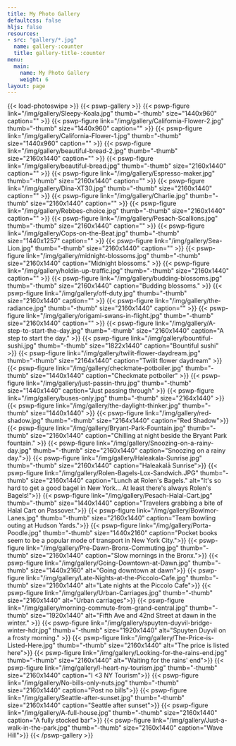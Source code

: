 ```yaml
---
title: My Photo Gallery
defaultcss: false
hljs: false
resources:
- src: "gallery/*.jpg"
  name: gallery-:counter
  title: gallery-title-:counter
menu:
  main:
    name: My Photo Gallery
    weight: 6
layout: page
---
```

{{< load-photoswipe >}}
{{< pswp-gallery >}}
  {{< pswp-figure link="/img/gallery/Sleepy-Koala.jpg" thumb="-thumb"
                  size="1440x960"
                  caption="" >}}
  {{< pswp-figure link="/img/gallery/California-Flower-2.jpg" thumb="-thumb"
                  size="1440x960"
                  caption="" >}}
  {{< pswp-figure link="/img/gallery/California-Flower-1.jpg" thumb="-thumb"
                  size="1440x960"
                  caption="" >}}
  {{< pswp-figure link="/img/gallery/beautiful-bread-2.jpg" thumb="-thumb"
                  size="2160x1440"
                  caption="" >}}
  {{< pswp-figure link="/img/gallery/beautiful-bread.jpg" thumb="-thumb"
                  size="2160x1440"
                  caption="" >}}
  {{< pswp-figure link="/img/gallery/Espresso-maker.jpg" thumb="-thumb"
                  size="2160x1440"
                  caption="" >}}
  {{< pswp-figure link="/img/gallery/Dina-XT30.jpg" thumb="-thumb"
                  size="2160x1440"
                  caption="" >}}
  {{< pswp-figure link="/img/gallery/Charlie.jpg" thumb="-thumb"
                  size="2160x1440"
                  caption="" >}}
  {{< pswp-figure link="/img/gallery/Rebbes-choice.jpg" thumb="-thumb"
                  size="2160x1440"
                  caption="" >}}
  {{< pswp-figure link="/img/gallery/Pesach-Scallions.jpg" thumb="-thumb"
                  size="2160x1440"
                  caption="" >}}
  {{< pswp-figure link="/img/gallery/Cops-on-the-Beat.jpg" thumb="-thumb"
                  size="1440x1257"
                  caption="" >}}
  {{< pswp-figure link="/img/gallery/Sea-Lion.jpg" thumb="-thumb"
                  size="2160x1440"
                  caption="" >}}
  {{< pswp-figure link="/img/gallery/midnight-blossoms.jpg" thumb="-thumb"
                  size="2160x1440"
                  caption="Midnight blossoms." >}}
  {{< pswp-figure link="/img/gallery/holdin-up-traffic.jpg" thumb="-thumb"
                  size="2160x1440"
                  caption="" >}}
  {{< pswp-figure link="/img/gallery/budding-blossoms.jpg" thumb="-thumb"
                  size="2160x1440"
                  caption="Budding blossoms." >}}
  {{< pswp-figure link="/img/gallery/off-duty.jpg" thumb="-thumb"
                  size="2160x1440"
                  caption="" >}}
  {{< pswp-figure link="/img/gallery/the-radiance.jpg" thumb="-thumb"
                  size="2160x1440"
                  caption="" >}}
  {{< pswp-figure link="/img/gallery/origami-swans-in-flight.jpg" thumb="-thumb"
                  size="2160x1440"
                  caption="" >}}
  {{< pswp-figure link="/img/gallery/A-step-to-start-the-day.jpg" thumb="-thumb"
                  size="2160x1440"
                  caption="A step to start the day." >}}
  {{< pswp-figure link="/img/gallery/bountiful-sushi.jpg" thumb="-thumb"
                  size="1822x1440"
                  caption="Bountiful sushi" >}}
  {{< pswp-figure link="/img/gallery/twilit-flower-daydream.jpg" thumb="-thumb"
                  size="2164x1440"
                  caption="Twilit flower daydream" >}}
  {{< pswp-figure link="/img/gallery/checkmate-potboiler.jpg" thumb="-thumb"
                  size="1440x1440"
                  caption="Checkmate potboiler" >}}
  {{< pswp-figure link="/img/gallery/just-passin-thru.jpg" thumb="-thumb"
                  size="1440x1440"
                  caption="Just passing through" >}}
  {{< pswp-figure link="/img/gallery/buses-only.jpg" thumb="-thumb"
                  size="2164x1440" >}}
  {{< pswp-figure link="/img/gallery/the-daylight-thinker.jpg" thumb="-thumb"
                  size="1440x1440" >}}
  {{< pswp-figure link="/img/gallery/red-shadow.jpg" thumb="-thumb"
                  size="2164x1440"
                  caption="Red Shadow">}}
  {{< pswp-figure link="/img/gallery/Bryant-Park-Fountain.jpg" thumb="-thumb"
                  size="2160x1440"
                  caption="Chilling at night beside the Bryant Park fountain." >}}
  {{< pswp-figure link="/img/gallery/Snoozing-on-a-rainy-day.jpg" thumb="-thumb"
                  size="2160x1440"
                  caption="Snoozing on a rainy day.">}}
  {{< pswp-figure link="/img/gallery/Haleakala-Sunrise.jpg" thumb="-thumb"
                  size="2160x1440"
                  caption="Haleakalā Sunrise">}}
  {{< pswp-figure link="/img/gallery/Rolen-Bagels-Lox-Sandwich.JPG" thumb="-thumb"
                  size="2160x1440"
                  caption="Lunch at Rolen's Bagels."
                  alt="It's so hard to get a good bagel in New York... At least there's always Rolen's Bagels!">}}
  {{< pswp-figure link="/img/gallery/Pesach-Halal-Cart.jpg" thumb="-thumb"
                  size="1440x1440"
                  caption="Travelers grabbing a bite of Halal Cart on Passover.">}}
  {{< pswp-figure link="/img/gallery/Bowlmor-Lanes.jpg" thumb="-thumb"
                  size="2160x1440"
                  caption="Team bowling outing at Hudson Yards.">}}
  {{< pswp-figure link="/img/gallery/Porta-Poodle.jpg" thumb="-thumb"
                  size="1440x2160"
                  caption="Pocket books seem to be a popular mode of transport in New York City.">}}
  {{< pswp-figure link="/img/gallery/Pre-Dawn-Bronx-Commuting.jpg" thumb="-thumb"
                  size="2160x1440"
                  caption="Slow mornings in the Bronx.">}}
  {{< pswp-figure link="/img/gallery/Going-Downtown-at-Dawn.jpg" thumb="-thumb"
                  size="1440x2160"
                  alt="Going downtown at dawn">}}
  {{< pswp-figure link="/img/gallery/Late-Nights-at-the-Piccolo-Cafe.jpg" thumb="-thumb"
                  size="2160x1440"
                  alt="Late nights at the Piccolo Cafe">}}
  {{< pswp-figure link="/img/gallery/Urban-Carriages.jpg" thumb="-thumb"
                  size="2160x1440"
                  alt="Urban carriages">}}
  {{< pswp-figure link="/img/gallery/morning-commute-from-grand-central.jpg" thumb="-thumb" 
                  size="1920x1440"
                  alt="Fifth Ave and 42nd Street at dawn in the winter." >}}
  {{< pswp-figure link="/img/gallery/spuyten-duyvil-bridge-winter-hdr.jpg" thumb="-thumb"
                  size="1920x1440"
                  alt="Spuyten Duyvil on a frosty morning." >}}
  {{< pswp-figure link="/img/gallery/The-Price-is-Listed-Here.jpg" thumb="-thumb"
                  size="2160x1440"
                  alt="The price is listed here">}}
  {{< pswp-figure link="/img/gallery/Looking-for-the-rains-end.jpg" thumb="-thumb"
                  size="2160x1440"
                  alt="Waiting for the rains' end">}}
  {{< pswp-figure link="/img/gallery/I-heart-ny-tourism.jpg" thumb="-thumb"
                  size="2160x1440"
                  caption="I <3 NY Tourism">}}
  {{< pswp-figure link="/img/gallery/No-bills-only-nuts.jpg" thumb="-thumb"
                  size="2160x1440"
                  caption="Post no bills">}}
  {{< pswp-figure link="/img/gallery/Seattle-after-sunset.jpg" thumb="-thumb"
                  size="2160x1440"
                  caption="Seattle after sunset">}}
  {{< pswp-figure link="/img/gallery/A-full-house.jpg" thumb="-thumb"
                  size="2160x1440"
                  caption="A fully stocked bar">}}
  {{< pswp-figure link="/img/gallery/Just-a-walk-in-the-park.jpg" thumb="-thumb"
                  size="2160x1440"
                  caption="Wave Hill">}}
{{< /pswp-gallery >}}

